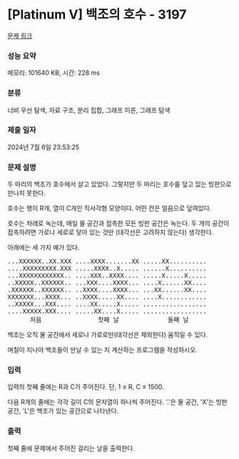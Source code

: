 # [Platinum V] 백조의 호수 - 3197 

[문제 링크](https://www.acmicpc.net/problem/3197) 

### 성능 요약

메모리: 101640 KB, 시간: 228 ms

### 분류

너비 우선 탐색, 자료 구조, 분리 집합, 그래프 이론, 그래프 탐색

### 제출 일자

2024년 7월 6일 23:53:25

### 문제 설명

<p>두 마리의 백조가 호수에서 살고 있었다. 그렇지만 두 마리는 호수를 덮고 있는 빙판으로 만나지 못한다.</p>

<p>호수는 행이 R개, 열이 C개인 직사각형 모양이다. 어떤 칸은 얼음으로 덮여있다.</p>

<p>호수는 차례로 녹는데, 매일 물 공간과 접촉한 모든 빙판 공간은 녹는다. 두 개의 공간이 접촉하려면 가로나 세로로 닿아 있는 것만 (대각선은 고려하지 않는다) 생각한다.</p>

<p>아래에는 세 가지 예가 있다.</p>

<pre>...XXXXXX..XX.XXX ....XXXX.......XX .....XX.......... 
....XXXXXXXXX.XXX .....XXXX..X..... ......X.......... 
...XXXXXXXXXXXX.. ....XXX..XXXX.... .....X.....X..... 
..XXXXX..XXXXXX.. ...XXX....XXXX... ....X......XX.... 
.XXXXXX..XXXXXX.. ..XXXX....XXXX... ...XX......XX.... 
XXXXXXX...XXXX... ..XXXX.....XX.... ....X............ 
..XXXXX...XXX.... ....XX.....X..... ................. 
....XXXXX.XXX.... .....XX....X..... ................. 
      처음               첫째 날             둘째 날
</pre>

<p>백조는 오직 물 공간에서 세로나 가로로만(대각선은 제외한다) 움직일 수 있다.</p>

<p>며칠이 지나야 백조들이 만날 수 있는 지 계산하는 프로그램을 작성하시오.</p>

### 입력 

 <p>입력의 첫째 줄에는 R과 C가 주어진다. 단, 1 ≤ R, C ≤ 1500.</p>

<p>다음 R개의 줄에는 각각 길이 C의 문자열이 하나씩 주어진다. '.'은 물 공간, 'X'는 빙판 공간, 'L'은 백조가 있는 공간으로 나타낸다.</p>

### 출력 

 <p>첫째 줄에 문제에서 주어진 걸리는 날을 출력한다.</p>

